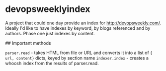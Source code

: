 # devopsweeklyindex

A project that could one day provide an index for http://devopsweekly.com/. 
Ideally I'd like to have indexes by keyword, by blogs referenced and by authors. 
Phase one just indexes by content.

## Important methods

`parser.read` - takes HTML from file or URL and converts it into a list of 
`{ url, content}` dicts, keyed by section name
`indexer.index` - creates a whoosh index from the results of parser.read.
